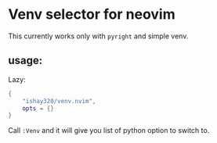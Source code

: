# Venv selector for neovim

This currently works only with `pyright` and simple venv.

## usage:

Lazy:

```lua
{
    "ishay320/venv.nvim",
    opts = {}
}
```

Call `:Venv` and it will give you list of python option to switch to.
